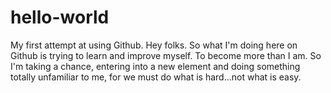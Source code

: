 # hello-world
My first attempt at using Github.
Hey folks. So what I'm doing here on Github is trying to learn and improve myself. To become more than I am. So I'm taking a chance, entering into a new element and doing something totally unfamiliar to me, for we must do what is hard...not what is easy.
